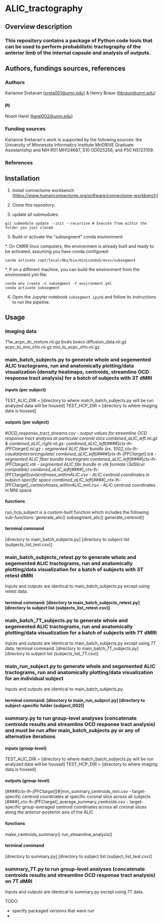 # ALIC_tractography

## Overview description
### This repository contains a package of Python code tools that can be used to perform probabilistic tractography of the anterior limb of the internal capsule and analysis of outputs.

## Authors, fundings sources, references
### Authors
Karianne Sretavan (sreta001@umn.edu) & Henry Braun (hbraun@umn.edu)

### PI
Noam Harel (harel002@umn.edu)

### Funding sources
Karianne Sretavan's work is supported by the following sources: the University of Minnesota Informatics Institute MnDRIVE Graduate Assistantship and NIH R01 MH124687, S10 OD025256, and P50 NS123109.

### References


## Installation

1. Install connectome workbench [https://www.humanconnectome.org/software/connectome-workbench]

1. Clone this repository.

2. update all submodules:
 ```
 git submodule update --init --recursive # Execute from within the folder you just cloned
 ```
3. Build or activate the "subsegment" conda environment:

  *. On CMRR linux computers, the environment is already built and ready to be activated, assuming you have conda configured:
 ```
 conda activate /opt/local/dbs/bin/miniconda3/envs/subsegment
 ```
  *. If on a different machine, you can build the environment from the environment.yml file:
 ```
 conda env create -n subsegment -f environment.yml
 conda activate subsegment
 ```
 
  4. Open the Jupyter notebook `subsegment.ipynb` and follow its instructions to run the pipeline.

## Usage

### Imaging data
T1w_acpc_dc_restore.nii.gz
bvals
bvecs
diffusion_data.nii.gz
acpc_to_mni_xfm.nii.gz 
mni_to_acpc_xfm.nii.gz

### main_batch_subjects.py to generate whole and segemented ALIC tractograms, run and anatomically plotting/data visualization (density heatmaps, centroids, streamline OCD response tract analysis) for a batch of subjects with 3T dMRI

#### inputs (per subject)
TEST_ALIC_DIR = [directory to where match_batch_subjects.py will be run analyzed data will be housed]
TEST_HCP_DIR = [directory to where imaging data is housed]

#### outputs (per subject)
#_OCD_response_tract_streams.csv - output values for streamline OCD response tract analysis at particular coronal slice
combined_aLIC_left.nii.gz &  combined_aLIC_right.nii.gz: 
combined_aLIC_left_[####]_ctx-lh-[PFCtarget].nii.gz - segmented ALIC fiber bundle (ex. 1002_ctx-lh-caudalanteriorcingulate)
combined_aLIC_left_[####]_ctx-lh-[PFCtarget].tck - segmented ALIC fiber bundle tractrogram
combined_aLIC_left_[####]_ctx-lh-[PFCtarget].vtk - segmented ALIC fibr bundle in vtk formate (3dSlicer compatible)
combined_aLIC_left_[####]_ctx-lh-[PFCtarget]_centerofmass_withinALIC.csv - ALIC centroid coordinates in subject-specific space
combined_aLIC_left_[####]_ctx-lh-[PFCtarget]_centerofmass_withinALIC_mni.csv - ALIC centroid coordinates in MNI space

#### functions
run_hcp_subject is a custom-built function which includes the following sub-functions:
generate_alic()
subsegment_alic()
generate_centroid()

#### terminal command
[directory to main_batch_subjects.py] [directory to subject list (subjects_list_test.csv)]

### main_batch_subjects_retest.py to generate whole and segemented ALIC tractograms, run and anatomically plotting/data visualization for a batch of subjects with 3T retest dMRI
Inputs and outputs are identical to main_batch_subjects.py except using retest data.
#### terminal command: [directory to main_batch_subjects_retest.py] [directory to subject list (subjects_list_retest.csv)]

### main_batch_7T_subjects.py to generate whole and segemented ALIC tractograms, run and anatomically plotting/data visualization for a batch of subjects with 7T dMRI
Inputs and outputs are identical to main_batch_subjects.py except using 7T data.
terminal command: [directory to main_batch_7T_subjects.py] [directory to subject list (subjects_list_7T.csv)]

### main_run_subject.py to generate whole and segemented ALIC tractograms, run and anatomically plotting/data visualization for an individual subject
Inputs and outputs are identical to main_batch_subjects.py.
#### terminal command: [directory to main_run_subject.py] [directory to subject-specific folder (subject_002)]

### summary.py to run group-level analyses (concatenate centroids results and streamline OCD response tract analysis) and must be run after main_batch_subjects.py or any of alternative iterations

#### inputs (group-level)
TEST_ALIC_DIR = [directory to where match_batch_subjects.py will be run analyzed data will be housed]
TEST_HCP_DIR = [directory to where imaging data is housed]

#### outputs (group-level)
[####]_ctx-lh-[PFCtarget]_[#]mm_summary_centroids_mni.csv - target-specific centroid coordinates at specific coronal slice across all subjects
[####]_ctx-lh-[PFCtarget]_average_summary_centroids.csv - target-specific group-averaged centroid coordinates across all coronal slices along the anterior-posterior axis of the ALIC

#### functions
make_centroids_summary()
run_streamline_analysis()

#### terminal command
[directory to summary.py] [directory to subject list (subject_list_test.csv)]

### summary_7T.py to run group-level analyses (concatenate centroids results and streamline OCD response tract analysis) on 7T dMRI
Inputs and outputs are identical to summary.py except using 7T data.

TODO: 
- specify packaged versions that were run
-
